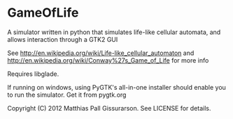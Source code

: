 GameOfLife
===========================

A simulator written in python that simulates life-like cellular automata, and allows interaction through a GTK2 GUI

See http://en.wikipedia.org/wiki/Life-like_cellular_automaton and http://en.wikipedia.org/wiki/Conway%27s_Game_of_Life for more info

Requires libglade.

If running on windows, using PyGTK's all-in-one installer should enable you to run the simulator. Get it from pygtk.org

Copyright (C) 2012 Matthias Pall Gissurarson. See LICENSE for details.
